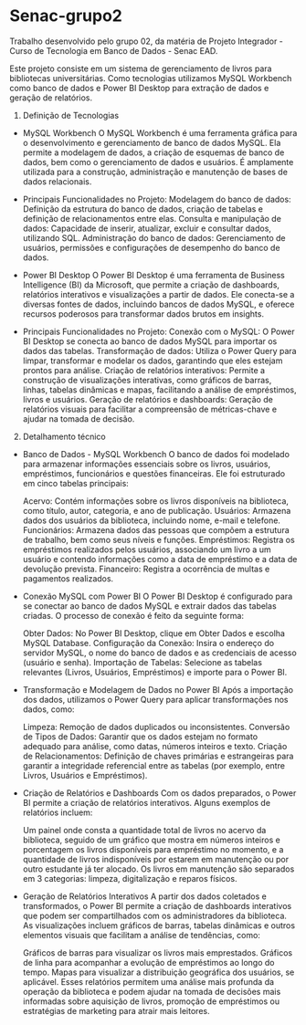 # Senac-grupo2

Trabalho desenvolvido pelo grupo 02, da matéria de Projeto Integrador - Curso de Tecnologia em Banco de Dados - Senac EAD.

Este projeto consiste em um sistema de gerenciamento de livros para bibliotecas universitárias. 
Como tecnologias utilizamos MySQL Workbench como banco de dados e Power BI Desktop para extração de dados e geração de relatórios.

1. Definição de Tecnologias

- MySQL Workbench
  O MySQL Workbench é uma ferramenta gráfica para o desenvolvimento e gerenciamento de banco de dados MySQL. Ela permite a modelagem de dados, a criação de esquemas de banco de dados, bem como o gerenciamento de dados e usuários. É amplamente utilizada para a construção, administração e manutenção de bases de dados relacionais.

- Principais Funcionalidades no Projeto:
  Modelagem do banco de dados: Definição da estrutura do banco de dados, criação de tabelas e definição de relacionamentos entre elas.
  Consulta e manipulação de dados: Capacidade de inserir, atualizar, excluir e consultar dados, utilizando SQL.
  Administração do banco de dados: Gerenciamento de usuários, permissões e configurações de desempenho do banco de dados.

- Power BI Desktop
  O Power BI Desktop é uma ferramenta de Business Intelligence (BI) da Microsoft, que permite a criação de dashboards, relatórios interativos e visualizações a partir de dados. Ele conecta-se a diversas fontes de dados, incluindo bancos de dados MySQL, e oferece recursos poderosos para transformar dados brutos em insights.

- Principais Funcionalidades no Projeto:
  Conexão com o MySQL: O Power BI Desktop se conecta ao banco de dados MySQL para importar os dados das tabelas.
  Transformação de dados: Utiliza o Power Query para limpar, transformar e modelar os dados, garantindo que eles estejam prontos para análise.
  Criação de relatórios interativos: Permite a construção de visualizações interativas, como gráficos de barras, linhas, tabelas dinâmicas e mapas, facilitando a análise de empréstimos, livros e usuários.
  Geração de relatórios e dashboards: Geração de relatórios visuais para facilitar a compreensão de métricas-chave e ajudar na tomada de decisão.

2. Detalhamento técnico

- Banco de Dados - MySQL Workbench
  O banco de dados foi modelado para armazenar informações essenciais sobre os livros, usuários, empréstimos, funcionários e questões financeiras. Ele foi estruturado em cinco tabelas principais:

    Acervo: Contém informações sobre os livros disponíveis na biblioteca, como título, autor, categoria, e ano de publicação.
    Usuários: Armazena dados dos usuários da biblioteca, incluindo nome, e-mail e telefone.
    Funcionários: Armazena dados das pessoas que compõem a estrutura de trabalho, bem como seus níveis e funções.
    Empréstimos: Registra os empréstimos realizados pelos usuários, associando um livro a um usuário e contendo informações como a data de empréstimo e a data de devolução prevista.
    Financeiro: Registra a ocorrência de multas e pagamentos realizados.

- Conexão MySQL com Power BI
  O Power BI Desktop é configurado para se conectar ao banco de dados MySQL e extrair dados das tabelas criadas. O processo de conexão é feito da seguinte forma:

    Obter Dados: No Power BI Desktop, clique em Obter Dados e escolha MySQL Database.
    Configuração da Conexão: Insira o endereço do servidor MySQL, o nome do banco de dados e as credenciais de acesso (usuário e senha).
    Importação de Tabelas: Selecione as tabelas relevantes (Livros, Usuários, Empréstimos) e importe para o Power BI.

- Transformação e Modelagem de Dados no Power BI
  Após a importação dos dados, utilizamos o Power Query para aplicar transformações nos dados, como:

    Limpeza: Remoção de dados duplicados ou inconsistentes.
    Conversão de Tipos de Dados: Garantir que os dados estejam no formato adequado para análise, como datas, números inteiros e texto.
    Criação de Relacionamentos: Definição de chaves primárias e estrangeiras para garantir a integridade referencial entre as tabelas (por exemplo, entre Livros, Usuários e Empréstimos).

- Criação de Relatórios e Dashboards
  Com os dados preparados, o Power BI permite a criação de relatórios interativos. Alguns exemplos de relatórios incluem:

    Um painel onde consta a quantidade total de livros no acervo da biblioteca, seguido de um gráfico que mostra em números inteiros e porcentagem os livros disponíveis para empréstimo no momento, e a quantidade de livros indisponíveis por estarem em manutenção ou por   outro estudante já ter alocado. 
    Os livros em manutenção são separados em 3 categorias: limpeza, digitalização e reparos físicos.

- Geração de Relatórios Interativos
  A partir dos dados coletados e transformados, o Power BI permite a criação de dashboards interativos que podem ser compartilhados com os administradores da biblioteca. As visualizações incluem gráficos de barras, tabelas dinâmicas e outros elementos visuais que facilitam a análise de tendências, como:

    Gráficos de barras para visualizar os livros mais emprestados.
    Gráficos de linha para acompanhar a evolução de empréstimos ao longo do tempo.
    Mapas para visualizar a distribuição geográfica dos usuários, se aplicável.
    Esses relatórios permitem uma análise mais profunda da operação da biblioteca e podem ajudar na tomada de decisões mais informadas sobre aquisição de livros, promoção de empréstimos ou estratégias de marketing para atrair mais leitores.
